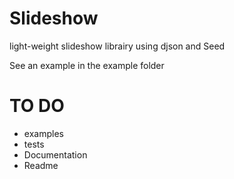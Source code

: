 Slideshow
=========

light-weight slideshow librairy using djson and Seed

See an example in the example folder

TO DO 
======
* examples
* tests
* Documentation
* Readme

